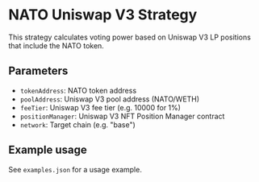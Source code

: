# NATO Uniswap V3 Strategy

This strategy calculates voting power based on Uniswap V3 LP positions that include the NATO token.

## Parameters

- `tokenAddress`: NATO token address
- `poolAddress`: Uniswap V3 pool address (NATO/WETH)
- `feeTier`: Uniswap V3 fee tier (e.g. 10000 for 1%)
- `positionManager`: Uniswap V3 NFT Position Manager contract
- `network`: Target chain (e.g. "base")

## Example usage

See `examples.json` for a usage example.
